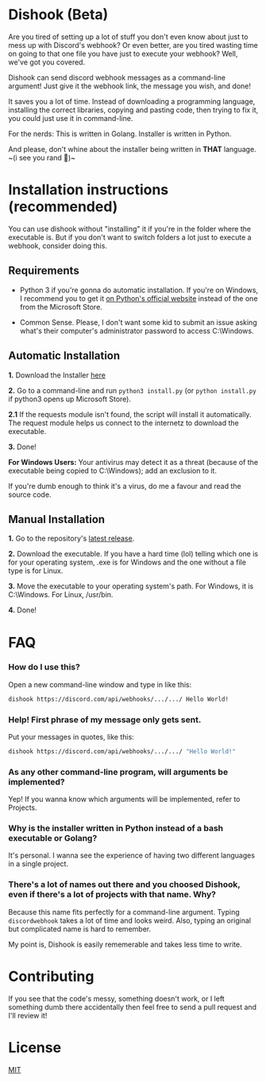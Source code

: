 # Dishook (Beta)
Are you tired of setting up a lot of stuff you don't even know about just to mess up with Discord's webhook? 
Or even better, are you tired wasting time on going to that one file you have just to execute your webhook? 
Well, we've got you covered.

Dishook can send discord webhook messages as a command-line argument! Just give it the webhook link, 
the message you wish, and done!

It saves you a lot of time. Instead of downloading a programming language, installing the correct libraries, 
copying and pasting code, then trying to fix it, you could just use it in command-line.

For the nerds: This is written in Golang. Installer is written in Python.

And please, don't whine about the installer being written in **THAT** language. ~(i see you rand :eyes:)~

# Installation instructions (recommended)

You can use dishook without "installing" it if you're in the folder where the executable is. 
But if you don't want to switch folders a lot just to execute a webhook, consider doing this.

## Requirements
- Python 3 if you're gonna do automatic installation. If you're on Windows, I recommend you to get it 
[on Python's official website](https://www.python.org/downloads/) instead of the one from the Microsoft Store.

- Common Sense. Please, I don't want some kid to submit an issue asking what's their computer's administrator password 
to access C:\Windows.

## Automatic Installation

**1.** Download the Installer [here](https://raw.githubusercontent.com/juanpisuribe13/Dishook/main/install.py)

**2.** Go to a command-line and run `python3 install.py` (or `python install.py` if python3 opens up Microsoft Store).

**2.1** If the requests module isn't found, the script will install it automatically. The request module helps us 
connect to the internetz to download the executable.

**3.** Done! 

**For Windows Users:** Your antivirus may detect it as a threat (because of the executable being copied to 
C:\Windows); add an exclusion to it. 

If you're dumb enough to think it's a virus, do me a favour and read the source code.

## Manual Installation

**1.** Go to the repository's [latest release](https://github.com/juanpisuribe13/Dishook/releases/latest).

**2.** Download the executable. If you have a hard time (lol) telling which one is for your operating system, 
.exe is for Windows and the one without a file type is for Linux.

**3.** Move the executable to your operating system's path. For Windows, it is C:\Windows. For Linux, /usr/bin.

**4.** Done!

# FAQ

### How do I use this?

Open a new command-line window and type in like this:
```bash
dishook https://discord.com/api/webhooks/.../.../ Hello World!
```

### Help! First phrase of my message only gets sent.

Put your messages in quotes, like this:
```bash
dishook https://discord.com/api/webhooks/.../.../ "Hello World!"
```

### As any other command-line program, will arguments be implemented?

Yep! If you wanna know which arguments will be implemented, refer to Projects.

### Why is the installer written in Python instead of a bash executable or Golang?

It's personal. I wanna see the experience of having two different languages in a single project.

### There's a lot of names out there and you choosed Dishook, even if there's a lot of projects with that name. Why?

Because this name fits perfectly for a command-line argument. Typing `discordwebhook` takes a lot of
time and looks weird. Also, typing an original but complicated name is hard to remember.

My point is, Dishook is easily rememerable and takes less time to write.

# Contributing

If you see that the code's messy, something doesn't work, or I left something dumb there accidentally then feel 
free to send a pull request and I'll review it!

# License
[MIT](https://raw.githubusercontent.com/juanpisuribe13/Dishook/main/LICENSE)
